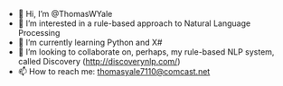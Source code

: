 - 👋 Hi, I’m @ThomasWYale
- 👀 I’m interested in a rule-based approach to Natural Language Processing
- 🌱 I’m currently learning Python and X#
- 💞️ I’m looking to collaborate on, perhaps, my rule-based NLP system, called Discovery (http://discoverynlp.com/)
- 📫 How to reach me: thomasyale7110@comcast.net

<!---
ThomasWYale/ThomasWYale is a ✨ special ✨ repository because its `README.md` (this file) appears on your GitHub profile.
You can click the Preview link to take a look at your changes.
--->
